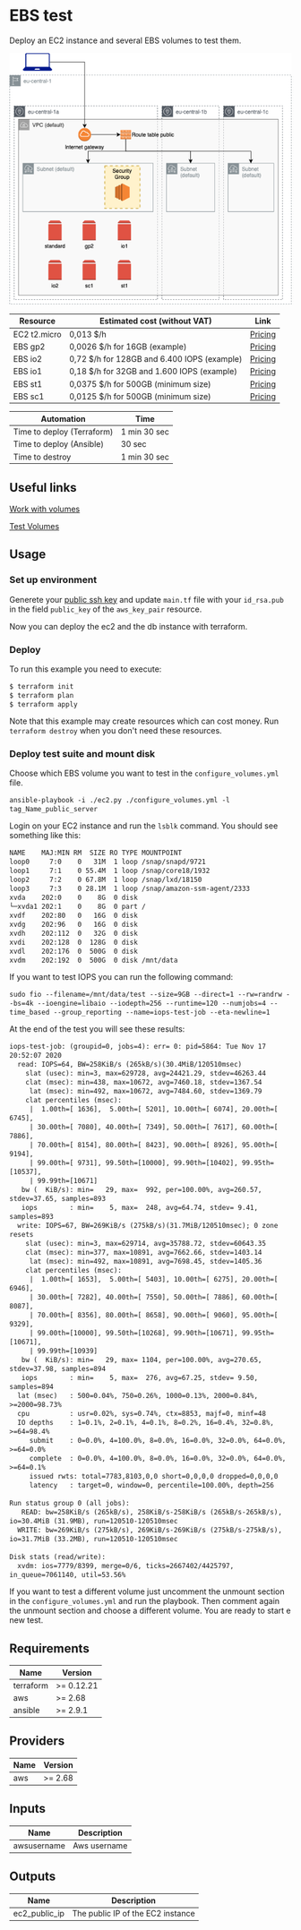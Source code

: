 # EBS test

Deploy an EC2 instance and several EBS volumes to test them.

![appview](./images/EBSarchitecture.png)

| Resource | Estimated cost (without VAT) | Link |
|------|---------|---------|
| EC2 t2.micro | 0,013 $/h | [Pricing](https://aws.amazon.com/ec2/pricing/on-demand/) |
| EBS gp2 | 0,0026 $/h for 16GB (example) | [Pricing](https://aws.amazon.com/ebs/pricing/) |
| EBS io2 | 0,72 $/h for 128GB and 6.400 IOPS (example) | [Pricing](https://aws.amazon.com/ebs/pricing/) |
| EBS io1 | 0,18 $/h for 32GB and 1.600 IOPS (example) | [Pricing](https://aws.amazon.com/ebs/pricing/) |
| EBS st1 | 0,0375 $/h for 500GB (minimum size) | [Pricing](https://aws.amazon.com/ebs/pricing/) |
| EBS sc1 | 0,0125 $/h for 500GB (minimum size) | [Pricing](https://aws.amazon.com/ebs/pricing/) |

| Automation | Time |
|------|---------|
| Time to deploy (Terraform) | 1 min 30 sec |
| Time to deploy (Ansible) | 30 sec |
| Time to destroy | 1 min 30 sec |

## Useful links

[Work with volumes](https://docs.aws.amazon.com/AWSEC2/latest/UserGuide/ebs-using-volumes.html)

[Test Volumes](https://docs.cloud.oracle.com/en-us/iaas/Content/Block/References/samplefiocommandslinux.htm)

## Usage

### Set up environment

Generete your [public ssh key](https://www.ssh.com/ssh/keygen/) and update `main.tf` file with your `id_rsa.pub` in the field `public_key` of the `aws_key_pair` resource.

Now you can deploy the ec2 and the db instance with terraform.

### Deploy

To run this example you need to execute:

```
$ terraform init
$ terraform plan
$ terraform apply
```

Note that this example may create resources which can cost money. Run `terraform destroy` when you don't need these resources.

### Deploy test suite and mount disk

Choose which EBS volume you want to test in the `configure_volumes.yml` file.

```
ansible-playbook -i ./ec2.py ./configure_volumes.yml -l tag_Name_public_server
```

Login on your EC2 instance and run the `lsblk` command. You should see something like this:

```
NAME    MAJ:MIN RM  SIZE RO TYPE MOUNTPOINT
loop0     7:0    0   31M  1 loop /snap/snapd/9721
loop1     7:1    0 55.4M  1 loop /snap/core18/1932
loop2     7:2    0 67.8M  1 loop /snap/lxd/18150
loop3     7:3    0 28.1M  1 loop /snap/amazon-ssm-agent/2333
xvda    202:0    0    8G  0 disk
└─xvda1 202:1    0    8G  0 part /
xvdf    202:80   0   16G  0 disk
xvdg    202:96   0   16G  0 disk
xvdh    202:112  0   32G  0 disk
xvdi    202:128  0  128G  0 disk
xvdl    202:176  0  500G  0 disk
xvdm    202:192  0  500G  0 disk /mnt/data
```

If you want to test IOPS you can run the following command:
```
sudo fio --filename=/mnt/data/test --size=9GB --direct=1 --rw=randrw --bs=4k --ioengine=libaio --iodepth=256 --runtime=120 --numjobs=4 --time_based --group_reporting --name=iops-test-job --eta-newline=1
```
At the end of the test you will see these results:
```
iops-test-job: (groupid=0, jobs=4): err= 0: pid=5864: Tue Nov 17 20:52:07 2020
  read: IOPS=64, BW=258KiB/s (265kB/s)(30.4MiB/120510msec)
    slat (usec): min=3, max=629728, avg=24421.29, stdev=46263.44
    clat (msec): min=438, max=10672, avg=7460.18, stdev=1367.54
     lat (msec): min=492, max=10672, avg=7484.60, stdev=1369.79
    clat percentiles (msec):
     |  1.00th=[ 1636],  5.00th=[ 5201], 10.00th=[ 6074], 20.00th=[ 6745],
     | 30.00th=[ 7080], 40.00th=[ 7349], 50.00th=[ 7617], 60.00th=[ 7886],
     | 70.00th=[ 8154], 80.00th=[ 8423], 90.00th=[ 8926], 95.00th=[ 9194],
     | 99.00th=[ 9731], 99.50th=[10000], 99.90th=[10402], 99.95th=[10537],
     | 99.99th=[10671]
   bw (  KiB/s): min=   29, max=  992, per=100.00%, avg=260.57, stdev=37.65, samples=893
   iops        : min=    5, max=  248, avg=64.74, stdev= 9.41, samples=893
  write: IOPS=67, BW=269KiB/s (275kB/s)(31.7MiB/120510msec); 0 zone resets
    slat (usec): min=3, max=629714, avg=35788.72, stdev=60643.35
    clat (msec): min=377, max=10891, avg=7662.66, stdev=1403.14
     lat (msec): min=492, max=10891, avg=7698.45, stdev=1405.36
    clat percentiles (msec):
     |  1.00th=[ 1653],  5.00th=[ 5403], 10.00th=[ 6275], 20.00th=[ 6946],
     | 30.00th=[ 7282], 40.00th=[ 7550], 50.00th=[ 7886], 60.00th=[ 8087],
     | 70.00th=[ 8356], 80.00th=[ 8658], 90.00th=[ 9060], 95.00th=[ 9329],
     | 99.00th=[10000], 99.50th=[10268], 99.90th=[10671], 99.95th=[10671],
     | 99.99th=[10939]
   bw (  KiB/s): min=   29, max= 1104, per=100.00%, avg=270.65, stdev=37.98, samples=894
   iops        : min=    5, max=  276, avg=67.25, stdev= 9.50, samples=894
  lat (msec)   : 500=0.04%, 750=0.26%, 1000=0.13%, 2000=0.84%, >=2000=98.73%
  cpu          : usr=0.02%, sys=0.74%, ctx=8853, majf=0, minf=48
  IO depths    : 1=0.1%, 2=0.1%, 4=0.1%, 8=0.2%, 16=0.4%, 32=0.8%, >=64=98.4%
     submit    : 0=0.0%, 4=100.0%, 8=0.0%, 16=0.0%, 32=0.0%, 64=0.0%, >=64=0.0%
     complete  : 0=0.0%, 4=100.0%, 8=0.0%, 16=0.0%, 32=0.0%, 64=0.0%, >=64=0.1%
     issued rwts: total=7783,8103,0,0 short=0,0,0,0 dropped=0,0,0,0
     latency   : target=0, window=0, percentile=100.00%, depth=256

Run status group 0 (all jobs):
   READ: bw=258KiB/s (265kB/s), 258KiB/s-258KiB/s (265kB/s-265kB/s), io=30.4MiB (31.9MB), run=120510-120510msec
  WRITE: bw=269KiB/s (275kB/s), 269KiB/s-269KiB/s (275kB/s-275kB/s), io=31.7MiB (33.2MB), run=120510-120510msec

Disk stats (read/write):
  xvdm: ios=7779/8399, merge=0/6, ticks=2667402/4425797, in_queue=7061140, util=53.56%
```
If you want to test a different volume just uncomment the unmount section in the `configure_volumes.yml` and run the playbook. Then comment again the unmount section and choose a different volume. You are ready to start e new test.

## Requirements

| Name | Version |
|------|---------|
| terraform | >= 0.12.21 |
| aws | >= 2.68 |
| ansible | >= 2.9.1 |

## Providers

| Name | Version |
|------|---------|
| aws | >= 2.68 |

## Inputs

| Name | Description |
|------|---------|
| awsusername | Aws username |

## Outputs

| Name | Description |
|------|-------------|
| ec2_public_ip | The public IP of the EC2 instance |
